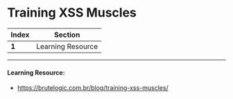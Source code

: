 # Training XSS Muscles

Index | Section
--- | ---
**1** | Learning Resource

___


#### Learning Resource: 

* https://brutelogic.com.br/blog/training-xss-muscles/
